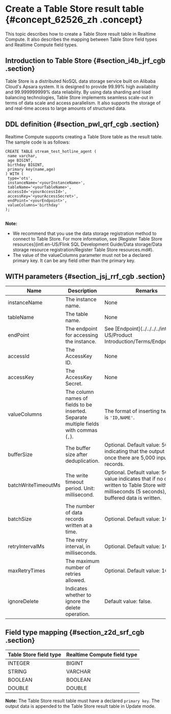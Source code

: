 # Create a Table Store result table {#concept_62526_zh .concept}

This topic describes how to create a Table Store result table in Realtime Compute. It also describes the mapping between Table Store field types and Realtime Compute field types.

## Introduction to Table Store {#section_i4b_jrf_cgb .section}

Table Store is a distributed NoSQL data storage service built on Alibaba Cloud's Apsara system. It is designed to provide 99.99% high availability and 99.999999999% data reliability. By using data sharding and load balancing technologies, Table Store implements seamless scale-out in terms of data scale and access parallelism. It also supports the storage of and real-time access to large amounts of structured data.

## DDL definition {#section_pwl_qrf_cgb .section}

Realtime Compute supports creating a Table Store table as the result table. The sample code is as follows:

```language-sql
CREATE TABLE stream_test_hotline_agent (
 name varchar,
 age BIGINT,
 birthday BIGINT,
 primary key(name,age)
) WITH (
 type='ots',
 instanceName='<yourInstanceName>',
 tableName='<yourTableName>',
 accessId='<yourAccessId>',
 accessKey='<yourAccessSecret>',
 endPoint='<yourEndpoint>',
 valueColumns='birthday'
);
			
```

**Note:** 

-   We recommend that you use the data storage registration method to connect to Table Store. For more information, see [Register Table Store resources](intl.en-US/Flink SQL Development Guide/Data storage/Data storage resource registration/Register Table Store resources.md#).
-   The value of the valueColumns parameter must not be a declared primary key. It can be any field other than the primary key.

## WITH parameters {#section_jsj_rrf_cgb .section}

|Name|Description|Remarks|
|----|-----------|-------|
|instanceName|The instance name.|None|
|tableName|The table name.|None|
|endPoint|The endpoint for accessing the instance.|See [Endpoint](../../../../intl.en-US/Product Introduction/Terms/Endpoint.md#).|
|accessId|The AccessKey ID.|None|
|accessKey|The AccessKey Secret.|None|
|valueColumns|The column names of fields to be inserted. Separate multiple fields with commas \(`,`\).|The format of inserting two fields is `'ID,NAME'`.|
|bufferSize|The buffer size after deduplication.|Optional. Default value: 5000, indicating that the output starts once there are 5,000 input data records.|
|batchWriteTimeoutMs|The write timeout period. Unit: millisecond.|Optional. Default value: 5000. This value indicates that if no data is written to Table Store within 5000 milliseconds \(5 seconds\), all buffered data is written.|
|batchSize|The number of data records written at a time.|Optional. Default value: 100.|
|retryIntervalMs|The retry interval, in milliseconds.|Optional. Default value: 1000.|
|maxRetryTimes|The maximum number of retries allowed.|Optional. Default value: 100.|
|ignoreDelete|Indicates whether to ignore the delete operation.|Default value: false.|

## Field type mapping {#section_z2d_srf_cgb .section}

|Table Store field type|Realtime Compute field type|
|----------------------|---------------------------|
|INTEGER|BIGINT|
|STRING|VARCHAR|
|BOOLEAN|BOOLEAN|
|DOUBLE|DOUBLE|

**Note:** The Table Store result table must have a declared `primary key`. The output data is appended to the Table Store result table in Update mode.


